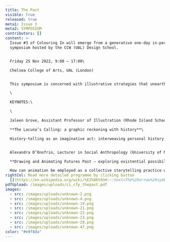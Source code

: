 ```yaml
---
title: The Past
visible: true
released: true
meta1: Issue 3
meta2: SYMPOSIUM
contributors: []
content: >-
  Issue #3 of Colouring In will emerge from a generative one-day in-person
  symposium hosted by the CCW (UAL) Design School.


  F﻿riday 25 Nov 2022, 9:00 – 17:00\

  C﻿helsea College of Arts, UAL (London)


  T﻿his symposium is concerned with illustrative strategies that unearth, activate and reposition our relationships to the past. \

  \

  K﻿EYNOTES:\

  \

  J﻿aleen Grove, Assistant Professor of Illustration (Rhode Island School of Design)\

  **The Lacuna’s Calling: a graphic reckoning with history**\

  History-telling as an imaginative act: interweaving personal history, academic scholarship and creative practice, this presentation reflects on the illustrator as a medium for creative incantation in the face of historical gaps and omissions. 


  Alexandra D’Onofrio, Lecturer in Social Anthropology (University of Manchester)\

  **Drawing and Animating Futures Past – exploring existential possibilities of migratory experiences**\

  How can animation be employed as a collective storytelling practice with a group of migrants in search of better life opportunities? A reflection on the possibilities for anthropologists and visual researchers to investigate other realms of being.
rightCol: Read more detailed programme by clicking button
  [](https://en.wikipedia.org/wiki/%E2%86%93#:~:text=The%20arrow%20symbol%20%E2%86%93%20may,control%20key%2C%20an%20arrow%20key)[](https://en.wikipedia.org/wiki/%E2%86%93#:~:text=The%20arrow%20symbol%20%E2%86%93%20may,control%20key%2C%20an%20arrow%20key)↓↓
pdfUpload: /images/uploads/ci_cfp_thepast.pdf
images:
  - src: /images/uploads/unknown-2.png
  - src: /images/uploads/unknown-4.png
  - src: /images/uploads/unknown-19.png
  - src: /images/uploads/unknown-21.png
  - src: /images/uploads/unknown-22.png
  - src: /images/uploads/unknown-23.png
  - src: /images/uploads/unknown-28.png
  - src: /images/uploads/unknown-47.png
color: "#e9f8da"
---
```

